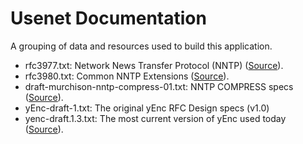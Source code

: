 Usenet Documentation
====================
A grouping of data and resources used to build this application.
* rfc3977.txt: Network News Transfer Protocol (NNTP) ([Source](https://tools.ietf.org/rfc/rfc3977.txt)).
* rfc3980.txt: Common NNTP Extensions ([Source](https://tools.ietf.org/rfc/rfc2980.txt)).
* draft-murchison-nntp-compress-01.txt: NNTP COMPRESS specs ([Source](https://tools.ietf.org/html/draft-murchison-nntp-compress-01)).
* yEnc-draft-1.txt: The original yEnc RFC Design specs (v1.0)
* yenc-draft.1.3.txt: The most current version of yEnc used today ([Source](https://raw.githubusercontent.com/benvanik/node-nntp/master/doc/rfcs/yenc-draft.1.3.txt)).
